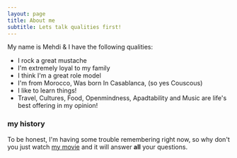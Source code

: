 ```yaml
---
layout: page
title: About me
subtitle: Lets talk qualities first!
---
```


My name is Mehdi & I have the following qualities:

- I rock a great mustache
- I'm extremely loyal to my family
- I think I'm a great role model
- I'm from Morocco, Was born In Casablanca, (so yes Couscous)
- I like to learn things!
- Travel, Cultures, Food, Openmindness, Apadtability and Music are life's best offering in my opinion!
### my history

To be honest, I'm having some trouble remembering right now, so why don't you just watch [my movie](http://https://www.instagram.com/p/Bnj5FuDA-YE/) and it will answer **all** your questions.


